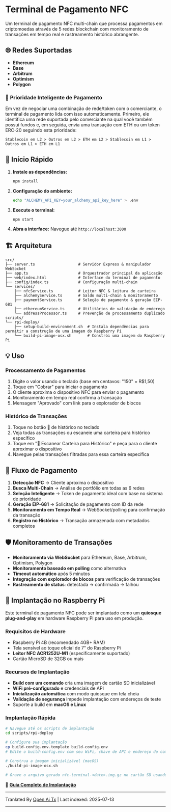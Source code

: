 # Terminal de Pagamento NFC

Um terminal de pagamento NFC multi-chain que processa pagamentos em criptomoedas através de 5 redes blockchain com monitoramento de transações em tempo real e rastreamento histórico abrangente.

## 🌐 Redes Suportadas

- **Ethereum**
- **Base**
- **Arbitrum**
- **Optimism**
- **Polygon**

### 🎯 **Prioridade Inteligente de Pagamento**

Em vez de negociar uma combinação de rede/token com o comerciante, o terminal de pagamento lida com isso automaticamente. Primeiro, ele identifica uma rede suportada pelo comerciante na qual você também possui fundos e, em seguida, envia uma transação com ETH ou um token ERC-20 seguindo esta prioridade:

```
Stablecoin em L2 > Outros em L2 > ETH em L2 > Stablecoin em L1 > Outros em L1 > ETH em L1
```
## 🚀 Início Rápido

1. **Instale as dependências:**
   ```bash
   npm install
   ```

2. **Configuração do ambiente:**
   ```bash
   echo "ALCHEMY_API_KEY=your_alchemy_api_key_here" > .env
   ```

3. **Execute o terminal:**
   ```bash
   npm start
   ```

4. **Abra a interface:**
   Navegue até `http://localhost:3000`

## 🏗️ Arquitetura

```
src/
├── server.ts                   # Servidor Express & manipulador WebSocket
├── app.ts                      # Orquestrador principal da aplicação
├── web/index.html              # Interface do terminal de pagamento
├── config/index.ts             # Configuração multi-chain
└── services/
    ├── nfcService.ts           # Leitor NFC & leitura de carteira
    ├── alchemyService.ts       # Saldo multi-chain & monitoramento
    ├── paymentService.ts       # Seleção de pagamento & geração EIP-681
    ├── ethereumService.ts      # Utilitários de validação de endereço
    └── addressProcessor.ts     # Prevenção de processamento duplicado
scripts/
└── rpi-deploy/
    ├── setup-build-environment.sh  # Instala dependências para permitir a construção de uma imagem do Raspberry Pi
    └── build-pi-image-osx.sh       # Constrói uma imagem do Raspberry Pi
```
## 💡 Uso

### **Processamento de Pagamentos**
1. Digite o valor usando o teclado (base em centavos: "150" = R$1,50)
2. Toque em "Cobrar" para iniciar o pagamento
3. O cliente aproxima o dispositivo NFC para enviar o pagamento
4. Monitoramento em tempo real confirma a transação
5. Mensagem "Aprovado" com link para o explorador de blocos

### **Histórico de Transações**
1. Toque no botão 📜 de histórico no teclado
2. Veja todas as transações ou escaneie uma carteira para histórico específico
3. Toque em "📱 Escanear Carteira para Histórico" e peça para o cliente aproximar o dispositivo
4. Navegue pelas transações filtradas para essa carteira específica


## 🔄 Fluxo de Pagamento

1. **Detecção NFC** → Cliente aproxima o dispositivo
2. **Busca Multi-Chain** → Análise de portfólio em todas as 6 redes
3. **Seleção Inteligente** → Token de pagamento ideal com base no sistema de prioridade
4. **Geração EIP-681** → Solicitação de pagamento com ID da rede
5. **Monitoramento em Tempo Real** → WebSocket/polling para confirmação da transação
6. **Registro no Histórico** → Transação armazenada com metadados completos
## 🛡️ Monitoramento de Transações

- **Monitoramento via WebSocket** para Ethereum, Base, Arbitrum, Optimism, Polygon
- **Monitoramento baseado em polling** como alternativa
- **Timeout automático** após 5 minutos
- **Integração com explorador de blocos** para verificação de transações
- **Rastreamento de status**: detectada → confirmada → falhou

## 🍓 Implantação no Raspberry Pi

Este terminal de pagamento NFC pode ser implantado como um **quiosque plug-and-play** em hardware Raspberry Pi para uso em produção.

### **Requisitos de Hardware**
- Raspberry Pi 4B (recomendado 4GB+ RAM)
- Tela sensível ao toque oficial de 7" do Raspberry Pi 
- **Leitor NFC ACR1252U-M1** (especificamente suportado)
- Cartão MicroSD de 32GB ou mais

### **Recursos de Implantação**
- **Build com um comando** cria uma imagem de cartão SD inicializável
- **WiFi pré-configurado** e credenciais de API
- **Inicialização automática** com modo quiosque em tela cheia
- **Validação de segurança** impede implantação com endereços de teste
- Suporte a build em **macOS e Linux**
### **Implantação Rápida**
```bash
# Navegue até os scripts de implantação
cd scripts/rpi-deploy

# Configure sua implantação
cp build-config.env.template build-config.env
# Edite o build-config.env com seu WiFi, chave de API e endereço do comerciante

# Construa a imagem inicializável (macOS)
./build-pi-image-osx.sh

# Grave o arquivo gerado nfc-terminal-<date>.img.gz no cartão SD usando o Raspberry Pi Imager e inicialize!
```

📖 **[Guia Completo de Implantação](https://raw.githubusercontent.com/FreePayPOS/merchant-app/main/README-DEPLOYMENT.md)**

---

Tranlated By [Open Ai Tx](https://github.com/OpenAiTx/OpenAiTx) | Last indexed: 2025-07-13

---